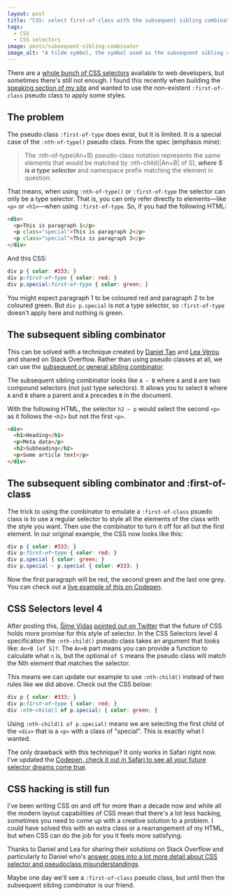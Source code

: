 ```yaml
---
layout: post
title: "CSS: select first-of-class with the subsequent sibling combinator"
tags:
  - CSS
  - CSS selectors
image: posts/subsequent-sibling-combinator
image_alt: "A tilde symbol, the symbol used as the subsequent sibling combinator in CSS selectors"
---
```


There are a [whole bunch of CSS selectors](https://developer.mozilla.org/en-US/docs/Web/CSS/CSS_Selectors) available to web developers, but sometimes there's still not enough. I found this recently when building the [speaking section of my site](https://philna.sh/speaking/) and wanted to use the non-existent `:first-of-class` pseudo class to apply some styles.

## The problem

The pseudo class `:first-of-type` does exist, but it is limited. It is a special case of the `:nth-of-type()` pseudo class. From the spec (emphasis mine):

> The :nth-of-type(An+B) pseudo-class notation represents the same elements that would be matched by :nth-child(\|An+B\| of S), _**where S is a type selector**_ and namespace prefix matching the element in question.

That means, when using `:nth-of-type()` or `:first-of-type` the selector can only be a type selector. That is, you can only refer directly to elements&mdash;like `<p>` or `<h1>`&mdash;when using `:first-of-type`. So, if you had the following HTML:

```html
<div>
  <p>This is paragraph 1</p>
  <p class="special">This is paragraph 2</p>
  <p class="special">This is paragraph 3</p>
</div>
```

And this CSS:

```css
div p { color: #333; }
div p:first-of-type { color: red; }
div p.special:first-of-type { color: green; }
```

You might expect paragraph 1 to be coloured red and paragraph 2 to be coloured green. But `div p.special` is not a type selector, so `:first-of-type` doesn't apply here and nothing is green.

## The subsequent sibling combinator

This can be solved with a technique created by [Daniel Tan](https://stackoverflow.com/questions/2717480/css-selector-for-first-element-with-class) and [Lea Verou](https://stackoverflow.com/questions/5287272/css-select-first-element-with-a-certain-class/5293095#5293095) and shared on Stack Overflow. Rather than using pseudo classes at all, we can use the [subsequent or general sibling combinator](https://www.w3.org/TR/selectors/#general-sibling-combinators).

The subsequent sibling combinator looks like `A ~ B` where `A` and `B` are two compound selectors (not just type selectors). It allows you to select `B` where `A` and `B` share a parent and `A` precedes `B` in the document.

With the following HTML, the selector `h2 ~ p` would select the second `<p>` as it follows the `<h2>` but not the first `<p>`.

```html
<div>
  <h1>Heading</h1>
  <p>Meta data</p>
  <h2>Subheading</h2>
  <p>Some article text</p>
</div>
```

## The subsequent sibling combinator and :first-of-class

The trick to using the combinator to emulate a `:first-of-class` psuedo class is to use a regular selector to style all the elements of the class with the style you want. Then use the combinator to turn it off for all but the first element. In our original example, the CSS now looks like this:

```css
div p { color: #333; }
div p:first-of-type { color: red; }
div p.special { color: green; }
div p.special ~ p.special { color: #333; }
```

Now the first paragraph will be red, the second green and the last one grey. You can check out a [live example of this on Codepen](https://codepen.io/philnash/pen/WzoNwG/).

## CSS Selectors level 4

After posting this, [Šime Vidas](https://twitter.com/simevidas) [pointed out on Twitter](https://twitter.com/simevidas/status/975394813863432192) that the future of CSS holds more promise for this style of selector. In the CSS Selectors level 4 specification the `:nth-child()` pseudo class takes an argument that looks like: `An+B [of S]?`. The `An+B` part means you can provide a function to calculate what `n` is, but the optional `of S` means the pseudo class will match the Nth element that matches the selector.

This means we can update our example to use `:nth-child()` instead of two rules like we did above. Check out the CSS below:

```css
div p { color: #333; }
div p:first-of-type { color: red; }
div :nth-child(1 of p.special) { color: green; }
```

Using `:nth-child(1 of p.special)` means we are selecting the first child of the `<div>` that is a `<p>` with a class of "special". This is exactly what I wanted.

The only drawback with this technique? It only works in Safari right now. I've updated the [Codepen, check it out in Safari to see all your future selector dreams come true](https://codepen.io/philnash/pen/WzoNwG/).

## CSS hacking is still fun

I've been writing CSS on and off for more than a decade now and while all the modern layout capabilities of CSS mean that there's a lot less hacking, sometimes you need to come up with a creative solution to a problem. I could have solved this with an extra class or a rearrangement of my HTML, but when CSS can do the job for you it feels more satisfying.

Thanks to Daniel and Lea for sharing their solutions on Stack Overflow and particularly to Daniel who's [answer goes into a lot more detail about CSS selector and pseudoclass misunderstandings](https://stackoverflow.com/questions/2717480/css-selector-for-first-element-with-class/8539107#8539107).

Maybe one day we'll see a `:first-of-class` pseudo class, but until then the subsequent sibling combinator is our friend.
